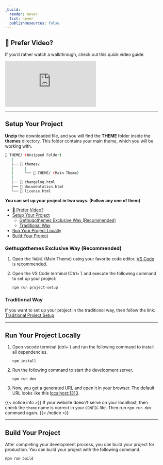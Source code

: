 ```yaml
---
_build:
  render: never
  list: never
  publishResources: false
---
```


## 🎥 Prefer Video?

If you’d rather watch a walkthrough, check out this quick video guide:

<div class="youtube-container">
  <iframe src="https://www.youtube.com/embed/WJCRM6ylhgI"
    title="YouTube video player"
    frameborder="0"
    allow="accelerometer; autoplay; clipboard-write; encrypted-media; gyroscope; picture-in-picture"
    allowfullscreen></iframe>
</div>

---

## Setup Your Project

**Unzip** the downloaded file, and you will find the **THEME** folder inside the **themes** directory. This folder contains your main theme, which you will be working with.

```bash
📂 THEME/ (Unzipped Folder)
   |
   ├── 📁 themes/
   |     |
   |     └── 📂 THEME/ (Main Theme)
   |
   ├── 📄 changelog.html
   ├── 📄 documentation.html
   └── 📄 license.html
```

**You can set up your project in two ways. (Follow any one of them)**

- [🎥 Prefer Video?](#-prefer-video)
- [Setup Your Project](#setup-your-project)
  - [Gethugothemes Exclusive Way (Recommended)](#gethugothemes-exclusive-way-recommended)
  - [Traditional Way](#traditional-way)
- [Run Your Project Locally](#run-your-project-locally)
- [Build Your Project](#build-your-project)

### Gethugothemes Exclusive Way (Recommended)

1. Open the `THEME` (Main Theme) using your favorite code editor. [VS Code](https://code.visualstudio.com/) is recommended.

2. Open the VS Code terminal (Ctrl+`) and execute the following command to set up your project:

   ```shell
   npm run project-setup
   ```

### Traditional Way

If you want to set up your project in the traditional way, then follow the link: [Traditional Project Setup](/guide/#setup-your-project)

---

## Run Your Project Locally

1. Open vscode terminal (ctrl+`) and run the following command to install all dependencies.

   ```shell
   npm install
   ```

2. Run the following command to start the development server.

   ```shell
   npm run dev
   ```

3. Now, you get a generated URL and open it in your browser. The default URL looks like this [localhost:1313](http://localhost:1313/).

{{< notice info >}}
If your website doesn't serve on your localhost, then check the `theme` name is correct in your `CONFIG` file. Then run `npm run dev` command again.
{{< /notice >}}

---

## Build Your Project

After completing your development process, you can build your project for production. You can build your project with the following command.

```shell
npm run build
```

